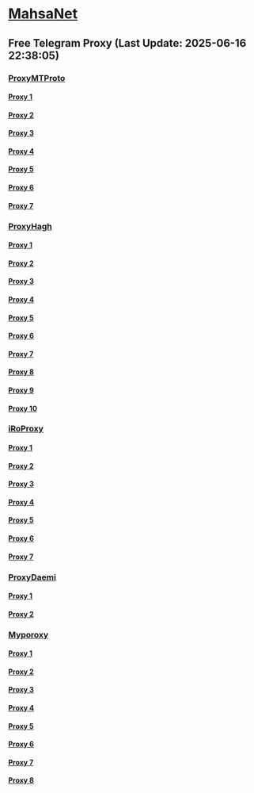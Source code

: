 
# [MahsaNet](https://t.me/mahsa_net)
## Free Telegram Proxy (Last Update: 2025-06-16 22:38:05)
### [ProxyMTProto](https://t.me/ProxyMTProto)
#### [Proxy 1](tg://proxy?server=193.3.190.48&port=85&secret=7gAA8A8Pd1VV____9QBuLmljaGF0Z3B0LmNvbQ==)
#### [Proxy 2](tg://proxy?server=193.3.190.49&port=85&secret=7gAA8A8Pd1VV____9QBuLmljaGF0Z3B0LmNvbQ==)
#### [Proxy 3](tg://proxy?server=138.201.85.42&port=9110&secret=DDBighLLvXrFGRMCBVJdFQRueWVrdGFuZXQuY29tZmFyYTrhdi5jb212YZ6ubmFqXeEuY29tAAAAAAAAAAAAAAAAAAAAAAAAAAAAAAAAAAAAAAAAAAAAAAAAAAAAAAAAAAAAAAAAAAAAAAAAAAAAAAAAAAAAAAAAAAAAAAAAAAAAAAA)
#### [Proxy 4](tg://proxy?server=193.3.190.42&port=85&secret=7gAA8A8Pd1VV____9QBuLmljaGF0Z3B0LmNvbQ==)
#### [Proxy 5](tg://proxy?server=193.3.190.43&port=85&secret=7gAA8A8Pd1VV____9QBuLmljaGF0Z3B0LmNvbQ==)
#### [Proxy 6](tg://proxy?server=193.3.190.44&port=85&secret=7gAA8A8Pd1VV____9QBuLmljaGF0Z3B0LmNvbQ==)
#### [Proxy 7](tg://proxy?server=193.3.190.45&port=85&secret=7gAA8A8Pd1VV____9QBuLmljaGF0Z3B0LmNvbQ==)
### [ProxyHagh](https://t.me/ProxyHagh)
#### [Proxy 1](tg://proxy?server=new.siteimprove.ir&port=443&secret=ee1603010200010001fc030386e24c3add636861746770742E636F6D)
#### [Proxy 2](tg://proxy?server=new.siteimprove.ir&port=443&secret=ee1603010200010001fc030386e24c3add636861746770742E636F6D)
#### [Proxy 3](tg://proxy?server=new.siteimprove.ir&port=443&secret=ee1603010200010001fc030386e24c3add636861746770742E636F6D)
#### [Proxy 4](tg://proxy?server=new.siteimprove.ir&port=443&secret=ee1603010200010001fc030386e24c3add636861746770742E636F6D)
#### [Proxy 5](tg://proxy?server=new.siteimprove.ir&port=443&secret=ee1603010200010001fc030386e24c3add636861746770742E636F6D)
#### [Proxy 6](tg://proxy?server=new.siteimprove.ir&port=443&secret=ee1603010200010001fc030386e24c3add636861746770742E636F6D)
#### [Proxy 7](tg://proxy?server=new.siteimprove.ir&port=443&secret=ee1603010200010001fc030386e24c3add636861746770742E636F6D)
#### [Proxy 8](tg://proxy?server=new.siteimprove.ir&port=443&secret=ee1603010200010001fc030386e24c3add636861746770742E636F6D)
#### [Proxy 9](tg://proxy?server=new.siteimprove.ir&port=443&secret=ee1603010200010001fc030386e24c3add636861746770742E636F6D)
#### [Proxy 10](tg://proxy?server=new.siteimprove.ir&port=443&secret=ee1603010200010001fc030386e24c3add636861746770742E636F6D)
### [iRoProxy](https://t.me/iRoProxy)
#### [Proxy 1](tg://proxy?server=45.152.164.11&port=70&secret=7gffffffff___f_______Adkb3dubG9hZC53aW5kb3dzdXBkYXRlLmNvbQ%3D%3D)
#### [Proxy 2](tg://proxy?server=45.152.164.10&port=70&secret=7gffffffff___f_______Adkb3dubG9hZC53aW5kb3dzdXBkYXRlLmNvbQ%3D%3D)
#### [Proxy 3](tg://proxy?server=45.152.164.7&port=70&secret=7gffffffff___f_______Adkb3dubG9hZC53aW5kb3dzdXBkYXRlLmNvbQ%3D%3D)
#### [Proxy 4](tg://proxy?server=45.152.164.12&port=70&secret=7gffffffff___f_______Adkb3dubG9hZC53aW5kb3dzdXBkYXRlLmNvbQ%3D%3D)
#### [Proxy 5](tg://proxy?server=45.152.164.8&port=70&secret=7gffffffff___f_______Adkb3dubG9hZC53aW5kb3dzdXBkYXRlLmNvbQ%3D%3D)
#### [Proxy 6](tg://proxy?server=45.152.164.33&port=70&secret=7gffffffff___f_______Adkb3dubG9hZC53aW5kb3dzdXBkYXRlLmNvbQ%3D%3D)
#### [Proxy 7](tg://proxy?server=45.152.164.32&port=70&secret=7gffffffff___f_______Adkb3dubG9hZC53aW5kb3dzdXBkYXRlLmNvbQ%3D%3D)
### [ProxyDaemi](https://t.me/ProxyDaemi)
#### [Proxy 1](tg://proxy?server=45.152.164.33&port=70&secret=7gffffffff___f_______Adkb3dubG9hZC53aW5kb3dzdXBkYXRlLmNvbQ%3D%3D)
#### [Proxy 2](tg://proxy?server=45.152.164.32&port=70&secret=7gffffffff___f_______Adkb3dubG9hZC53aW5kb3dzdXBkYXRlLmNvbQ%3D%3D)
### [Myporoxy](https://t.me/Myporoxy)
#### [Proxy 1](tg://proxy?server=Startup-active.custome-tobano.avadox-zhoan.info&port=65&secret=7gAA8A8Pd1VV____9QBuLmltZWRpYS5zdGVhbXBvd2VyZWQuY29t)
#### [Proxy 2](tg://proxy?server=Startup-active.custome-tobano.avadox-zhoan.info&port=65&secret=7gAA8A8Pd1VV____9QBuLmltZWRpYS5zdGVhbXBvd2VyZWQuY29t)
#### [Proxy 3](tg://proxy?server=Startup-active.custome-tobano.avadox-zhoan.info&port=65&secret=7gAA8A8Pd1VV____9QBuLmltZWRpYS5zdGVhbXBvd2VyZWQuY29t)
#### [Proxy 4](tg://proxy?server=Startup-active.custome-tobano.avadox-zhoan.info&port=65&secret=7gAA8A8Pd1VV____9QBuLmltZWRpYS5zdGVhbXBvd2VyZWQuY29t)
#### [Proxy 5](tg://proxy?server=Mortal-Vovok.nuremborg-hamborg.dodos-codam.mehrvilla.info&port=443&secret=7gAA8A8Pd1VV____9QBuLmltZWRpYS5zdGVhbXBvd2VyZWQuY29t)
#### [Proxy 6](tg://proxy?server=Startup-active.custome-tobano.avadox-zhoan.info&port=65&secret=7gAA8A8Pd1VV____9QBuLmltZWRpYS5zdGVhbXBvd2VyZWQuY29t)
#### [Proxy 7](tg://proxy?server=Mortal-Vovok.nuremborg-hamborg.dodos-codam.mehrvilla.info&port=443&secret=7gAA8A8Pd1VV____9QBuLmltZWRpYS5zdGVhbXBvd2VyZWQuY29t)
#### [Proxy 8](tg://proxy?server=Startup-active.custome-tobano.avadox-zhoan.info&port=65&secret=7gAA8A8Pd1VV____9QBuLmltZWRpYS5zdGVhbXBvd2VyZWQuY29t)

    